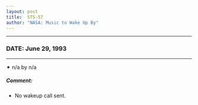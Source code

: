 ```yaml
---
layout: post
title:  STS-57
author: "NASA: Music to Wake Up By"
---
```


----
### DATE: June 29, 1993
----
✦ n/a by n/a

##### Comment:
* No wakeup call sent.
